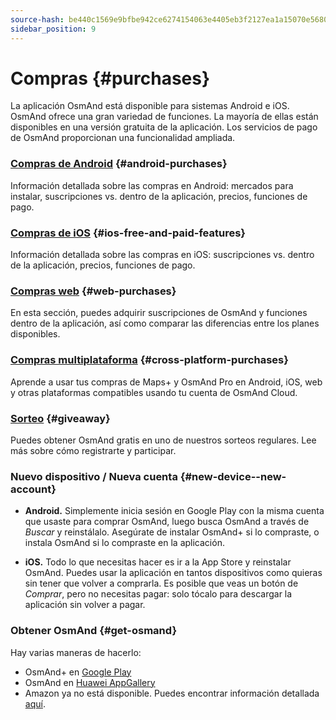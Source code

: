 ```yaml
---
source-hash: be440c1569e9bfbe942ce6274154063e4405eb3f2127ea1a15070e5680537c7c
sidebar_position: 9
---
```


# Compras {#purchases}

La aplicación OsmAnd está disponible para sistemas Android e iOS. OsmAnd ofrece una gran variedad de funciones. La mayoría de ellas están disponibles en una versión gratuita de la aplicación. Los servicios de pago de OsmAnd proporcionan una funcionalidad ampliada.

### [Compras de Android](./android.md) {#android-purchases}

Información detallada sobre las compras en Android: mercados para instalar, suscripciones vs. dentro de la aplicación, precios, funciones de pago.

### [Compras de iOS](./ios.md) {#ios-free-and-paid-features}

Información detallada sobre las compras en iOS: suscripciones vs. dentro de la aplicación, precios, funciones de pago.

### [Compras web](./web.md) {#web-purchases}

En esta sección, puedes adquirir suscripciones de OsmAnd y funciones dentro de la aplicación, así como comparar las diferencias entre los planes disponibles.

### [Compras multiplataforma](./cross.md) {#cross-platform-purchases}

Aprende a usar tus compras de Maps+ y OsmAnd Pro en Android, iOS, web y otras plataformas compatibles usando tu cuenta de OsmAnd Cloud.

### [Sorteo](./giveaway.md) {#giveaway}

Puedes obtener OsmAnd gratis en uno de nuestros sorteos regulares. Lee más sobre cómo registrarte y participar.

### Nuevo dispositivo / Nueva cuenta {#new-device--new-account}

- **Android.** Simplemente inicia sesión en Google Play con la misma cuenta que usaste para comprar OsmAnd, luego busca OsmAnd a través de *Buscar* y reinstálalo. Asegúrate de instalar OsmAnd+ si lo compraste, o instala OsmAnd si lo compraste en la aplicación.

- **iOS.** Todo lo que necesitas hacer es ir a la App Store y reinstalar OsmAnd. Puedes usar la aplicación en tantos dispositivos como quieras sin tener que volver a comprarla. Es posible que veas un botón de *Comprar*, pero no necesitas pagar: solo tócalo para descargar la aplicación sin volver a pagar.

### Obtener OsmAnd {#get-osmand}

Hay varias maneras de hacerlo:

- OsmAnd+ en [Google Play](https://play.google.com/store/apps/dev?id=8483587772816822023)
- OsmAnd en [Huawei AppGallery](https://appgallery.huawei.com/#/app/C101486545)
- Amazon ya no está disponible. Puedes encontrar información detallada [aquí](https://osmand.net/docs/user/troubleshooting/purchases_payments#amazon-store-is-closing--what-to-do).